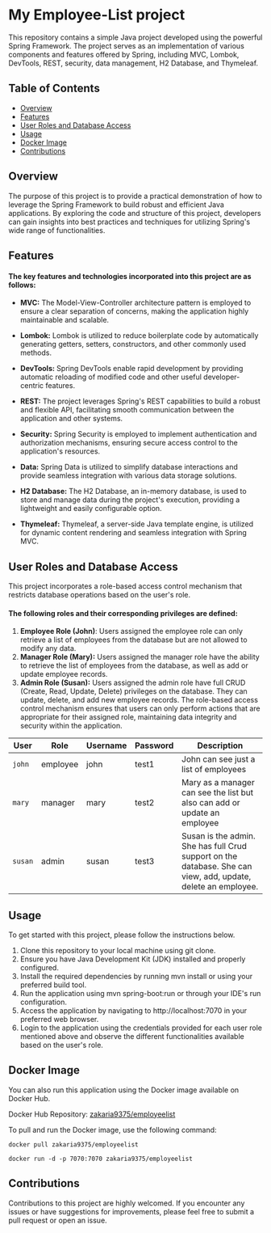 # My Employee-List project

This repository contains a simple Java project developed using the powerful Spring Framework. The project serves as an implementation of various components and features offered by Spring, including MVC, Lombok, DevTools, REST, security, data management, H2 Database, and Thymeleaf.


## Table of Contents

- [Overview](#overview)
- [Features](#features)
- [User Roles and Database Access]("#user_roles_and_database_access")
- [Usage](#usage)
- [Docker Image]("#docker_image")
- [Contributions](#contributions)


## Overview

The purpose of this project is to provide a practical demonstration of how to leverage the Spring Framework to build robust and efficient Java applications. By exploring the code and structure of this project, developers can gain insights into best practices and techniques for utilizing Spring's wide range of functionalities.

## Features

#### The key features and technologies incorporated into this project are as follows:
* **MVC:** The Model-View-Controller architecture pattern is employed to ensure a clear separation of concerns, making the application highly maintainable and scalable.

* **Lombok:** Lombok is utilized to reduce boilerplate code by automatically generating getters, setters, constructors, and other commonly used methods.

* **DevTools:** Spring DevTools enable rapid development by providing automatic reloading of modified code and other useful developer-centric features.

* **REST:** The project leverages Spring's REST capabilities to build a robust and flexible API, facilitating smooth communication between the application and other systems.

* **Security:** Spring Security is employed to implement authentication and authorization mechanisms, ensuring secure access control to the application's resources.

* **Data:** Spring Data is utilized to simplify database interactions and provide seamless integration with various data storage solutions.

* **H2 Database:** The H2 Database, an in-memory database, is used to store and manage data during the project's execution, providing a lightweight and easily configurable option.

* **Thymeleaf:** Thymeleaf, a server-side Java template engine, is utilized for dynamic content rendering and seamless integration with Spring MVC.

## User Roles and Database Access

This project incorporates a role-based access control mechanism that restricts database operations based on the user's role. 

#### The following roles and their corresponding privileges are defined:

1. **Employee Role (John)**: 
Users assigned the employee role can only retrieve a list of employees from the database but are not allowed to modify any data.
2. **Manager Role (Mary):** Users assigned the manager role have the ability to retrieve the list of employees from the database, as well as add or update employee records.
3. **Admin Role (Susan):** Users assigned the admin role have full CRUD (Create, Read, Update, Delete) privileges on the database. They can update, delete, and add new employee records.
The role-based access control mechanism ensures that users can only perform actions that are appropriate for their assigned role, maintaining data integrity and security within the application.


| User        | Role    | Username    | Password | Description                                                                                                                                          |
| ----------- | ------- | ----- | -------- | ---------------------------------------------------------------------------------------------------------------------------------------------------- |
| `john`  | employee  | john | test1       | John can see just a list of employees |
| `mary`   | manager | mary | test2       | Mary as a manager can see the list but also can add or update an employee |
| `susan` | admin | susan | test3       | Susan is the admin. She has full Crud support on the database. She can view, add, update, delete an employee.                                                              |

## Usage

To get started with this project, please follow the instructions below.

1. Clone this repository to your local machine using git clone.
2. Ensure you have Java Development Kit (JDK) installed and properly configured.
3. Install the required dependencies by running mvn install or using your preferred build tool.
5. Run the application using mvn spring-boot:run or through your IDE's run configuration.
6. Access the application by navigating to http://localhost:7070 in your preferred web browser.
7. Login to the application using the credentials provided for each user role mentioned above and observe the different functionalities available based on the user's role.

## Docker Image

You can also run this application using the Docker image available on Docker Hub.

Docker Hub Repository: [zakaria9375/employeelist](https://hub.docker.com/repository/docker/zakaria9375/employeelist)

To pull and run the Docker image, use the following command:

```
docker pull zakaria9375/employeelist

docker run -d -p 7070:7070 zakaria9375/employeelist
```

## Contributions

Contributions to this project are highly welcomed. If you encounter any issues or have suggestions for improvements, please feel free to submit a pull request or open an issue.
